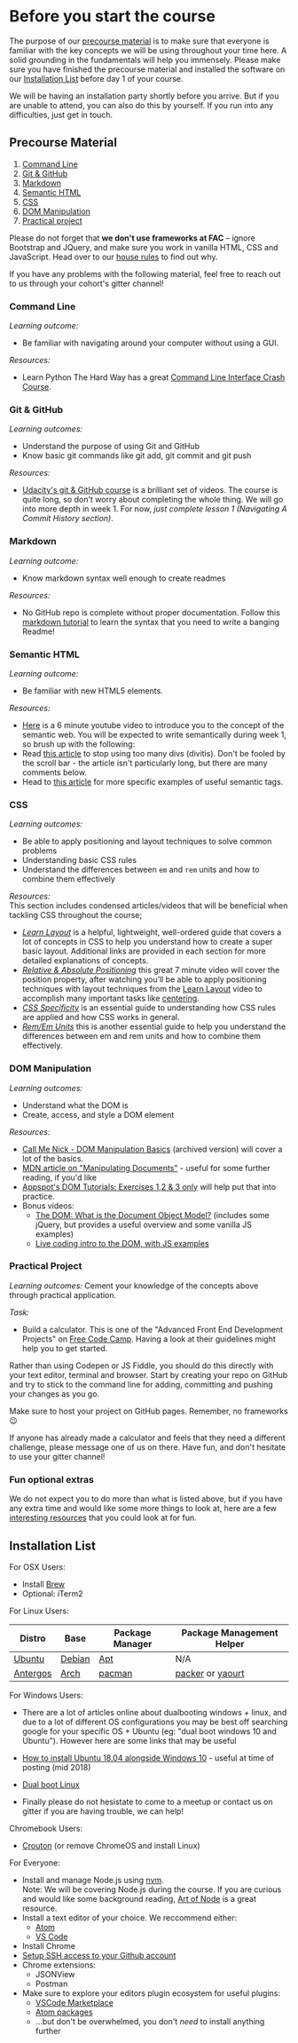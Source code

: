 # Before you start the course

The purpose of our [precourse material](#precourse-material) is to make sure that everyone is familiar with the key concepts we will be using throughout your time here. A solid grounding in the fundamentals will help you immensely. Please make sure you have finished the precourse material and installed the software on our [Installation List](#installation-list) before day 1 of your course.

We will be having an installation party shortly before you arrive. But if you are unable to attend, you can also do this by yourself. If you run into any difficulties, just get in touch.

## Precourse Material

1. [Command Line](#command-line)
2. [Git & GitHub](#git-and-github)
3. [Markdown](#markdown)
4. [Semantic HTML](#semantic-html)
5. [CSS](#css)
6. [DOM Manipulation](#dom-manipulation)
7. [Practical project](#practical-project)

Please do not forget that **we don't use frameworks at FAC** – ignore Bootstrap and JQuery, and make sure you work in vanilla HTML, CSS and JavaScript. Head over to our [house rules](../general/house-rules.md) to find out why.

If you have any problems with the following material, feel free to reach out to us through your cohort's gitter channel!


### Command Line

_Learning outcome:_  
+ Be familiar with navigating around your computer without using a GUI.

_Resources:_  
+ Learn Python The Hard Way has a great [Command Line Interface Crash Course](https://learnpythonthehardway.org/book/appendixa.html).

### Git & GitHub

_Learning outcomes:_
+ Understand the purpose of using Git and GitHub  
+ Know basic git commands like git add, git commit and git push

_Resources:_  
+ [Udacity's git & GitHub course](https://www.udacity.com/course/how-to-use-git-and-github--ud775) is a brilliant set of videos. The course is quite long, so don't worry about completing the whole thing. We will go into more depth in week 1. For now, _just complete lesson 1 (Navigating A Commit History section)_.

### Markdown

_Learning outcome:_  
+ Know markdown syntax well enough to create readmes

_Resources:_  
+ No GitHub repo is complete without proper documentation. Follow this [markdown tutorial](http://www.markdowntutorial.com/lesson/1/) to learn the syntax that you need to write a banging Readme!

### Semantic HTML

_Learning outcome:_  
+ Be familiar with new HTML5 elements.

_Resources:_  
+ [Here](https://www.youtube.com/watch?gl=GB&hl=en-GB&v=OGg8A2zfWKg) is a 6 minute youtube video to introduce you to the concept of the semantic web. You will be expected to write semantically during week 1, so brush up with the following:
+ Read [this article](https://www.smashingmagazine.com/2013/01/the-importance-of-sections/#the-problem-with-div) to stop using too many divs (divitis). Don't be fooled by the scroll bar - the article isn't particularly long, but there are many comments below.
+ Head to [this article](https://codepen.io/mi-lee/post/an-overview-of-html5-semantics) for more specific examples of useful semantic tags.

### CSS

_Learning outcomes:_  
+ Be able to apply positioning and layout techniques to solve common problems  
+ Understanding basic CSS rules  
+ Understand the differences between `em` and `rem` units and how to combine them effectively  

_Resources:_  
This section includes condensed articles/videos that will be beneficial when tackling CSS throughout the course;
+ [_Learn Layout_](http://learnlayout.com) is a helpful, lightweight, well-ordered guide that covers a lot of concepts in CSS to help you understand how to create a super basic layout. Additional links are provided in each section for more detailed explanations of concepts.
+ [_Relative & Absolute Positioning_](https://www.youtube.com/watch?v=aFtByxWjfLY) this great 7 minute video will cover the position property, after watching you’ll be able to apply positioning techniques with layout techniques from the [Learn Layout](http://learnlayout.com) video to accomplish many important tasks like [centering](https://css-tricks.com/centering-css-complete-guide/).
+ [_CSS Specificity_](https://www.smashingmagazine.com/2007/07/css-specificity-things-you-should-know/) is an essential guide to understanding how CSS rules are applied and how CSS works in general.
+ [_Rem/Em Units_](https://webdesign.tutsplus.com/tutorials/comprehensive-guide-when-to-use-em-vs-rem--cms-23984) this is another essential guide to help you understand the differences between em and rem units and how to combine them effectively.

### DOM Manipulation

_Learning outcomes:_  
- Understand what the DOM is
- Create, access, and style a DOM element

_Resources:_  
+ [Call Me Nick - DOM Manipulation Basics](https://web.archive.org/web/20170718105716/https://callmenick.com/post/basics-javascript-dom-manipulation) (archived version) will cover a lot of the basics.
+ [MDN article on "Manipulating Documents"](https://developer.mozilla.org/en-US/docs/Learn/JavaScript/Client-side_web_APIs/Manipulating_documents) - useful for some further reading, if you'd like
+ [Appspot's DOM Tutorials: Exercises 1,2 & 3 only](https://dom-tutorials.appspot.com/static/index.html) will help put that into practice.
+ Bonus videos:
  + [The DOM: What is the Document Object Model?](https://www.youtube.com/watch?v=80Mr2Z6Qikc) (includes some jQuery, but provides a useful overview and some vanilla JS examples)
  + [Live coding intro to the DOM, with JS examples](https://www.youtube.com/watch?v=eaLKqoB9Fu0)

### Practical Project

_Learning outcomes:_
Cement your knowledge of the concepts above through practical application.

_Task:_
+ Build a calculator. This is one of the "Advanced Front End Development Projects" on [Free Code Camp](https://www.freecodecamp.com/challenges/build-a-javascript-calculator). Having a look at their guidelines might help you to get started.

Rather than using Codepen or JS Fiddle, you should do this directly with your text editor, terminal and browser. Start by creating your repo on GitHub and try to stick to the command line for adding, committing and pushing your changes as you go.

Make sure to host your project on GitHub pages. Remember, no frameworks :wink:

If anyone has already made a calculator and feels that they need a different challenge, please message one of us on there. Have fun, and don't hesitate to use your gitter channel!

### Fun optional extras

We do not expect you to do more than what is listed above, but if you have any extra time and would like some more things to look at, here are a few [interesting resources](./optional-extras.md) that you could look at for fun.

## Installation List

For OSX Users:

- Install [Brew](http://brew.sh/)
- Optional: iTerm2

For Linux Users:  

| Distro        | Base           | Package Manager | Package Management Helper |  
|-------------|-------------|-----|-----|  
| [Ubuntu](https://www.ubuntu.com/) | [Debian](https://www.debian.org/) | [Apt](https://help.ubuntu.com/lts/serverguide/apt.html) | N/A |  
| [Antergos](https://antergos.com/) | [Arch](https://www.archlinux.org/) | [pacman](https://wiki.archlinux.org/index.php/pacman) | [packer](https://dominicm.com/install-packer-on-arch-linux/) or [yaourt](https://archlinux.fr/yaourt-en) |

For Windows Users:
- There are a lot of articles online about dualbooting windows + linux, and due to a lot of different OS configurations you may be best off searching google for your specific OS + Ubuntu (eg: "dual boot windows 10 and Ubuntu"). However here are some links that may be useful

- [How to install Ubuntu 18.04 alongside Windows 10](https://askubuntu.com/questions/1031993/how-to-install-ubuntu-18-04-alongside-windows-10) - useful at time of posting (mid 2018)
- [Dual boot Linux](https://www.howtogeek.com/214571/how-to-dual-boot-linux-on-your-pc/) 
- Finally please do not hesistate to come to a meetup or contact us on gitter if you are having trouble, we can help!

Chromebook Users:

- [Crouton](https://www.howtogeek.com/162120/how-to-install-ubuntu-linux-on-your-chromebook-with-crouton/) (or remove ChromeOS and install Linux)

For Everyone:

- Install and manage Node.js using [nvm](https://github.com/creationix/nvm).  
Note: We will be covering Node.js during the course. If you are curious and would like some background reading, [Art of Node](https://github.com/maxogden/art-of-node) is a great resource.
- Install a text editor of your choice. We reccommend either: 
  - [Atom](https://atom.io/)
  - [VS Code](https://code.visualstudio.com/)
- Install Chrome
- [Setup SSH access to your Github account](https://help.github.com/articles/generating-an-ssh-key/)
- Chrome extensions:
  - JSONView
  - Postman
- Make sure to explore your editors plugin ecosystem for useful plugins:
  - [VSCode Marketplace](https://marketplace.visualstudio.com/VSCode)
  - [Atom packages](https://atom.io/packages)
  - ...but don't be overwhelmed, you don't _need_ to install anything further
